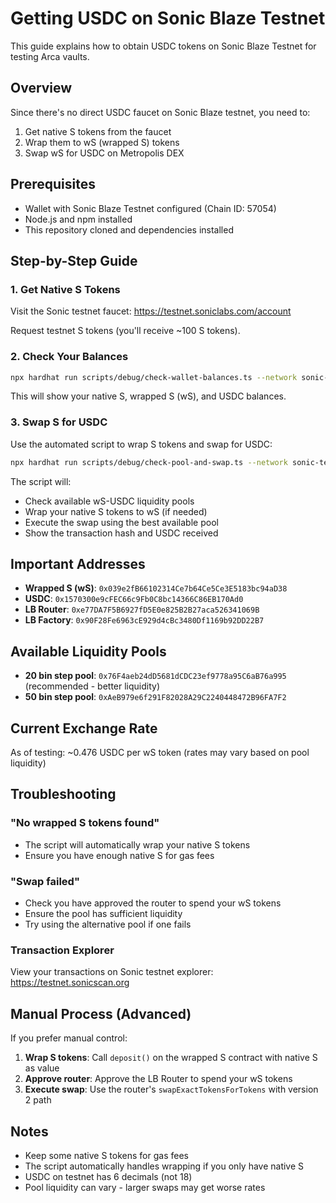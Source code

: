 # Getting USDC on Sonic Blaze Testnet

This guide explains how to obtain USDC tokens on Sonic Blaze Testnet for testing Arca vaults.

## Overview

Since there's no direct USDC faucet on Sonic Blaze testnet, you need to:
1. Get native S tokens from the faucet
2. Wrap them to wS (wrapped S) tokens
3. Swap wS for USDC on Metropolis DEX

## Prerequisites

- Wallet with Sonic Blaze Testnet configured (Chain ID: 57054)
- Node.js and npm installed
- This repository cloned and dependencies installed

## Step-by-Step Guide

### 1. Get Native S Tokens

Visit the Sonic testnet faucet: https://testnet.soniclabs.com/account

Request testnet S tokens (you'll receive ~100 S tokens).

### 2. Check Your Balances

```bash
npx hardhat run scripts/debug/check-wallet-balances.ts --network sonic-testnet
```

This will show your native S, wrapped S (wS), and USDC balances.

### 3. Swap S for USDC

Use the automated script to wrap S tokens and swap for USDC:

```bash
npx hardhat run scripts/debug/check-pool-and-swap.ts --network sonic-testnet
```

The script will:
- Check available wS-USDC liquidity pools
- Wrap your native S tokens to wS (if needed)
- Execute the swap using the best available pool
- Show the transaction hash and USDC received

## Important Addresses

- **Wrapped S (wS)**: `0x039e2fB66102314Ce7b64Ce5Ce3E5183bc94aD38`
- **USDC**: `0x1570300e9cFEC66c9Fb0C8bc14366C86EB170Ad0`
- **LB Router**: `0xe77DA7F5B6927fD5E0e825B2B27aca526341069B`
- **LB Factory**: `0x90F28Fe6963cE929d4cBc3480Df1169b92DD22B7`

## Available Liquidity Pools

- **20 bin step pool**: `0x76F4aeb24dD5681dCDC23ef9778a95C6aB76a995` (recommended - better liquidity)
- **50 bin step pool**: `0xAeB979e6f291F82028A29C2240448472B96FA7F2`

## Current Exchange Rate

As of testing: ~0.476 USDC per wS token (rates may vary based on pool liquidity)

## Troubleshooting

### "No wrapped S tokens found"
- The script will automatically wrap your native S tokens
- Ensure you have enough native S for gas fees

### "Swap failed"
- Check you have approved the router to spend your wS tokens
- Ensure the pool has sufficient liquidity
- Try using the alternative pool if one fails

### Transaction Explorer
View your transactions on Sonic testnet explorer: https://testnet.sonicscan.org

## Manual Process (Advanced)

If you prefer manual control:

1. **Wrap S tokens**: Call `deposit()` on the wrapped S contract with native S as value
2. **Approve router**: Approve the LB Router to spend your wS tokens
3. **Execute swap**: Use the router's `swapExactTokensForTokens` with version 2 path

## Notes

- Keep some native S tokens for gas fees
- The script automatically handles wrapping if you only have native S
- USDC on testnet has 6 decimals (not 18)
- Pool liquidity can vary - larger swaps may get worse rates